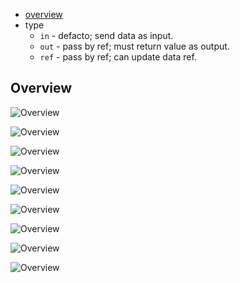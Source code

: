 * [overview](#overview)
* type
	* `in` - defacto; send data as input.
	* `out` - pass by ref; must return value as output.
	* `ref` - pass by ref; can update data ref.

## Overview <a name="overview"></a>

![Overview](_asset/img/0.png)

![Overview](_asset/img/1.png)

![Overview](_asset/img/2.png)

![Overview](_asset/img/3.png)

![Overview](_asset/img/4.png)

![Overview](_asset/img/5.png)

![Overview](_asset/img/6.png)

![Overview](_asset/img/7.png)

![Overview](_asset/img/8.png)
